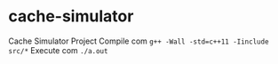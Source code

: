 # cache-simulator
Cache Simulator Project
Compile com ```g++ -Wall -std=c++11 -Iinclude src/*```
Execute com ```./a.out```
